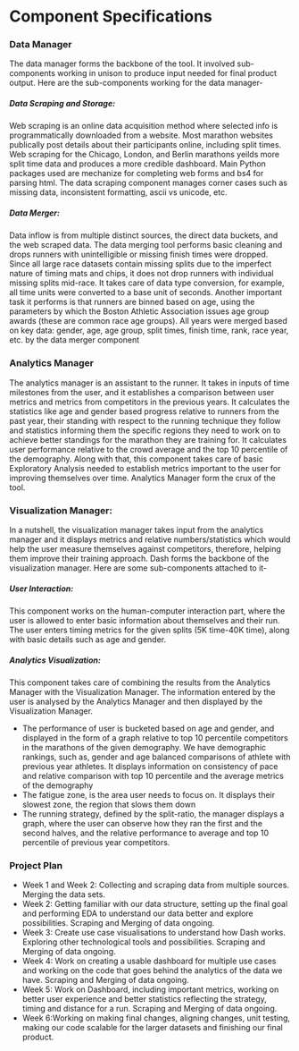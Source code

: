 
# Component Specifications

### Data Manager
The data manager forms the backbone of the tool. It involved sub-components working in unison to produce input needed for final product output. Here are the sub-components working for the data manager-
##### Data Scraping and Storage:
Web scraping is an online data acquisition method where selected info is programmatically downloaded from a website. 
Most marathon websites publically post details about their participants online, including split times. Web scraping for the Chicago, London, and Berlin marathons yeilds more split time data and produces a more credible dashboard. Main Python packages used are mechanize for completing web forms and bs4 for parsing html. The data scraping component manages corner cases such as missing data, inconsistent formatting, ascii vs unicode, etc.
##### Data Merger: 
Data inflow is from multiple distinct sources, the direct data buckets, and the web scraped data. The data merging tool performs basic cleaning and drops runners with unintelligible or missing finish times were dropped. Since all large race datasets contain missing splits due to the imperfect nature of timing mats and chips, it does not drop runners with individual missing splits mid-race. It takes care of data type conversion, for example, all time units were converted to a base unit of seconds. Another important task it performs is that runners are binned based on age, using the parameters by which the Boston Athletic Association issues age group awards (these are common race age groups). All years were merged based on key data: gender, age, age group, split times, finish time, rank, race year, etc. by the data merger component

### Analytics Manager
The analytics manager is an assistant to the runner. It takes in inputs of time milestones from the user, and it establishes a comparison between user metrics and metrics from competitors in the previous years. It calculates the statistics like age and gender based progress relative to runners from the past year, their standing with respect to the running technique they follow and statistics informing them the specific regions they need to work on to achieve better standings for the marathon they are training for. It calculates user performance relative to the crowd average and the top 10 percentile of the demography. Along with that, this component takes care of basic Exploratory Analysis needed to establish metrics important to the user for improving themselves over time. Analytics Manager form the crux of the tool.

### Visualization Manager: 
In a nutshell, the visualization manager takes input from the analytics manager and it displays metrics and relative numbers/statistics which would help the user measure themselves against competitors, therefore, helping them improve their training approach. Dash forms the backbone of the visualization manager. Here are some sub-components attached to it-
##### User Interaction:
This component works on the human-computer interaction part, where the user is allowed to enter basic information about themselves and their run. The user enters timing metrics for the given splits (5K time-40K time), along with basic details such as age and gender.
##### Analytics Visualization:
This component takes care of combining the results from the Analytics Manager with the Visualization Manager. The information entered by the user is analysed by the Analytics Manager and then displayed by the Visualization Manager. 
* The performance of user is bucketed based on age and gender, and displayed in the form of a graph relative to top 10 percentile competitors in the marathons of the given demography. We have demographic rankings, such as, gender and age balanced comparisons of athlete with previous year athletes. It displays information on consistency of pace and relative comparison with top 10 percentile and the average metrics of the demography
* The fatigue zone, is the area user needs to focus on. It displays their slowest zone, the region that slows them down
* The running strategy, defined by the split-ratio, the manager displays a graph, where the user can observe how they ran the first and the second halves, and the relative performance to average and top 10 percentile of previous year competitors.

### Project Plan

* Week 1 and Week 2: Collecting and scraping data from multiple sources. Merging the data sets.
* Week 2: Getting familiar with our data structure, setting up the final goal and performing EDA to understand our data better and explore possibilities. Scraping and Merging of data ongoing.
* Week 3: Create use case visualisations to understand how Dash works. Exploring other technological tools and possibilities. Scraping and Merging of data ongoing.
* Week 4: Work on creating a usable dashboard for multiple use cases and working on the code that goes behind the analytics of the data we have. Scraping and Merging of data ongoing.
* Week 5: Work on Dashboard, including important metrics, working on better user experience and better statistics reflecting the strategy, timing and distance for a run. Scraping and Merging of data ongoing.
* Week 6:Working on making final changes, aligning changes, unit testing, making our code scalable for the larger datasets and finishing our final product.
